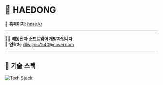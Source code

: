 # 🏢 HAEDONG

🔗 **홈페이지**: [hdae.kr](http://hdae.kr)

---

👨‍💻 **해동전자 소프트웨어 개발자입니다.**  
📧 **연락처**: dlwlgns7540@naver.com

---

## 🚀 기술 스택
![Tech Stack](https://raw.githubusercontent.com/사용자명/저장소명/main/images/tech.png)


